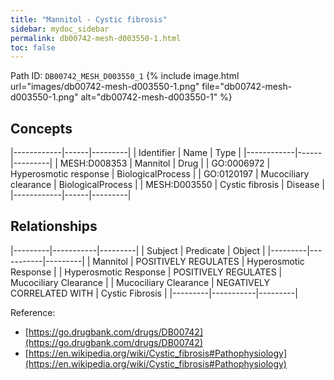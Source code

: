 ```yaml
---
title: "Mannitol - Cystic fibrosis"
sidebar: mydoc_sidebar
permalink: db00742-mesh-d003550-1.html
toc: false 
---
```



Path ID: `DB00742_MESH_D003550_1`
{% include image.html url="images/db00742-mesh-d003550-1.png" file="db00742-mesh-d003550-1.png" alt="db00742-mesh-d003550-1" %}

## Concepts

|------------|------|---------|
| Identifier | Name | Type    |
|------------|------|---------|
| MESH:D008353 | Mannitol | Drug |
| GO:0006972 | Hyperosmotic response | BiologicalProcess |
| GO:0120197 | Mucociliary clearance | BiologicalProcess |
| MESH:D003550 | Cystic fibrosis | Disease |
|------------|------|---------|

## Relationships

|---------|-----------|---------|
| Subject | Predicate | Object  |
|---------|-----------|---------|
| Mannitol | POSITIVELY REGULATES | Hyperosmotic Response |
| Hyperosmotic Response | POSITIVELY REGULATES | Mucociliary Clearance |
| Mucociliary Clearance | NEGATIVELY CORRELATED WITH | Cystic Fibrosis |
|---------|-----------|---------|

Reference: 
  - [https://go.drugbank.com/drugs/DB00742](https://go.drugbank.com/drugs/DB00742)
  - [https://en.wikipedia.org/wiki/Cystic_fibrosis#Pathophysiology](https://en.wikipedia.org/wiki/Cystic_fibrosis#Pathophysiology)
